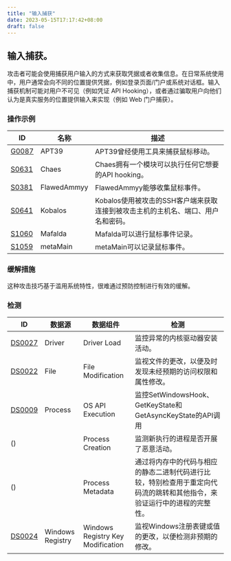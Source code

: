```yaml
---
title: "输入捕获"
date: 2023-05-15T17:17:42+08:00
draft: false
---
```

## 输入捕获。
攻击者可能会使用捕获用户输入的方式来获取凭据或者收集信息。在日常系统使用中，用户通常会向不同的位置提供凭据，例如登录页面/门户或系统对话框。输入捕获机制可能对用户不可见（例如凭证 API Hooking），或者通过骗取用户向他们认为是真实服务的位置提供输入来实现（例如 Web 门户捕获）。
### 操作示例

|ID|名称|描述|
|----|----|----|
|[G0087]()|APT39|APT39曾经使用工具来捕获鼠标移动。|
|[S0631]()|Chaes|Chaes拥有一个模块可以执行任何它想要的API hooking。|
|[S0381]()|FlawedAmmyy|FlawedAmmyy能够收集鼠标事件。|
|[S0641]()|Kobalos|Kobalos使用被攻击的SSH客户端来获取连接到被攻击主机的主机名、端口、用户名和密码。|
|[S1060]()|Mafalda|Mafalda可以进行鼠标事件记录。|
|[S1059]()|metaMain|metaMain可以记录鼠标事件。|

### 缓解措施
这种攻击技巧基于滥用系统特性，很难通过预防控制进行有效的缓解。
### 检测

|  ID   | 数据源  | 数据组件|检测|
|  ----  | ----  |----|----|
|[DS0027]()|Driver|Driver Load|监控异常的内核驱动器安装活动。|
|[DS0022]()|File|File Modification|监视文件的更改，以便及时发现未经预期的访问权限和属性修改。|
|[DS0009]()|Process|OS API Execution|监控SetWindowsHook、GetKeyState和GetAsyncKeyState的API调用|
|()||Process Creation|监测新执行的进程是否开展了恶意活动。|
|()||Process Metadata|通过将内存中的代码与相应的静态二进制代码进行比较，特别检查用于重定向代码流的跳转和其他指令，来验证运行中的进程的完整性。|
|[DS0024]()|Windows Registry|Windows Registry Key Modification|监视Windows注册表键或值的更改，以便检测非预期的修改。|

